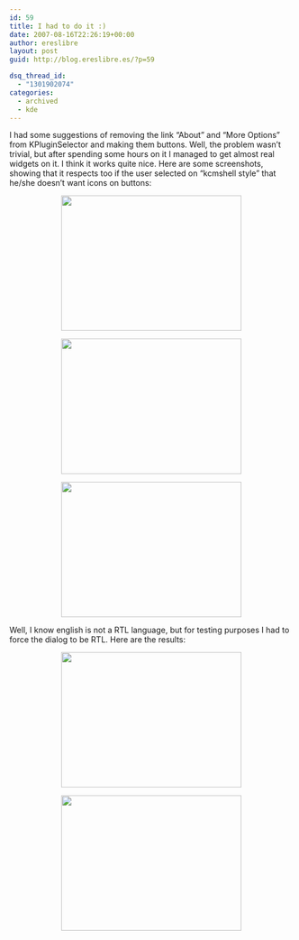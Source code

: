 ```yaml
---
id: 59
title: I had to do it :)
date: 2007-08-16T22:26:19+00:00
author: ereslibre
layout: post
guid: http://blog.ereslibre.es/?p=59

dsq_thread_id:
  - "1301902074"
categories:
  - archived
  - kde
---
```

I had some suggestions of removing the link &#8220;About&#8221; and &#8220;More Options&#8221; from KPluginSelector and making them buttons. Well, the problem wasn&#8217;t trivial, but after spending some hours on it I managed to get almost real widgets on it. I think it works quite nice. Here are some screenshots, showing that it respects too if the user selected on &#8220;kcmshell style&#8221; that he/she doesn&#8217;t want icons on buttons:

<p align="center">
  <a href="http://media.ereslibre.es/2007/08/katekpluginselectorltr.png" target=_blank><img src="http://media.ereslibre.es/2007/08/katekpluginselectorltr.png" border="0" height="240" width="320" /></a>
</p>

<p align="center">
  <a href="http://media.ereslibre.es/2007/08/katekpluginselectorltrnoicons.png" target=_blank><img src="http://media.ereslibre.es/2007/08/katekpluginselectorltrnoicons.png" border="0" height="240" width="320" /></a>
</p>

<p align="center">
  <a href="http://media.ereslibre.es/2007/08/katekpluginselectorltrnoicons.png" target=_blank><img src="http://media.ereslibre.es/2007/08/katekpluginselectorltrnoicons.png" border="0" height="240" width="320" /></a>
</p>

Well, I know english is not a RTL language, but for testing purposes I had to force the dialog to be RTL. Here are the results:

<p align="center">
  <a href="http://media.ereslibre.es/2007/08/katekpluginselectorrtl.png" target=_blank><img src="http://media.ereslibre.es/2007/08/katekpluginselectorrtl.png" border="0" height="240" width="320" /></a>
</p>

<p align="center">
  <a href="http://media.ereslibre.es/2007/08/kwinkpluginselectorrtl.png" target=_blank><img src="http://media.ereslibre.es/2007/08/kwinkpluginselectorrtl.png" border="0" height="240" width="320" /></a>
</p>
